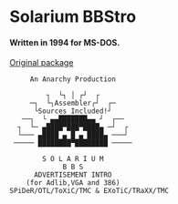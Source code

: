 # Solarium BBStro

#### Written in 1994 for MS-DOS.

[Original package](https://defacto2.net/f/b028bec)

```
     An Anarchy Production

         ┐  └┐ │ ┌┘  ┌
     ─┐  └┐Assembler┌┘  ┌─
      └Sources Included!┘
   ──┐  └ ▄▄███████▄▄ ┘  ┌──
  ┐  └─ ▄████▀███▀████▄ ─┘  ┌
  └─── ▄████ ▄ █ ▄ ████▄ ───┘
 ───── ████████▀████████ ─────

        S O L A R I U M
             B B S
      ADVERTISEMENT INTRO
    (for Adlib,VGA and 386)
SPiDeR/OTL/ToXiC/TMC & EXoTiC/TRaXX/TMC
```
